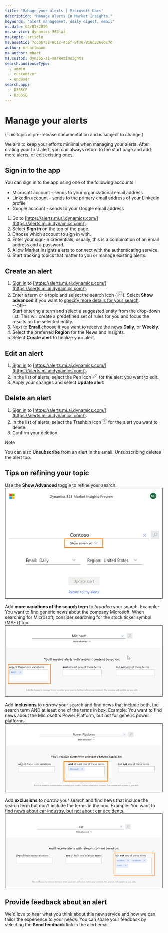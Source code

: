 ```yaml
---
title: "Manage your alerts | Microsoft Docs"
description: "Manage alerts in Market Insights."
keywords: "alert management, daily digest, email"
ms.date: 04/01/2019
ms.service: dynamics-365-ai
ms.topic: article
ms.assetid: 7cc0b752-8d1c-4c6f-9f78-81ed326edc7d
author: m-hartmann
ms.author: mhart
ms.custom: dyn365-ai-marketinsights
search.audienceType: 
  - admin
  - customizer
  - enduser
search.app: 
  - D365CE
  - D365SE
---
```


# Manage your alerts

(This topic is pre-release documentation and is subject to change.)

We aim to keep your efforts minimal when managing your alerts. After crating your first alert, you can always return to the start page and add more alerts, or edit existing ones.

## Sign in to the app

You can sign in to the app using one of the following accounts: 
- Microsoft account - sends to your organizational email address 
- LinkedIn account - sends to the primary email address of your LinkedIn profile
- Google account - sends to your Google email address

1. Go to [https://alerts.mi.ai.dynamics.com/](https://alerts.mi.ai.dynamics.com/).
2. Select **Sign in** on the top of the page. 
3. Choose which account to sign in with. 
4. Enter your sign-in credentials, usually, this is a combination of an email address and a password.
5. Allow Market Insights alerts to connect with the authenticating service. 
6. Start tracking topics that matter to you or manage existing alerts.

## Create an alert

1. [Sign in](#sign-in-to-the-app) to [https://alerts.mi.ai.dynamics.com/](https://alerts.mi.ai.dynamics.com/).
2. Enter a term or a topic and select the search icon (![Search icon](media/alerts-search-icon.png)). Select **Show advanced** if you want to [specify more details for your search](#tips-on-refining-your-topic).    
--OR--    
Start entering a term and select a suggested entity from the drop-down list. This will create a predefined set of rules for you and focus the results on the selected entity.
1. Next to **Email** choose if you want to receive the news **Daily**, or **Weekly**.
2. Select the preferred **Region** for the News and Insights. 
3. Select **Create alert** to finalize your alert.

## Edit an alert

1. [Sign in](#sign-in-to-the-app) to [https://alerts.mi.ai.dynamics.com/](https://alerts.mi.ai.dynamics.com/).
2. In the list of alerts, select the Pen icon ![Edit icon](media/alerts-edit-icon.png) for the alert you want to edit.
3. Apply your changes and select **Update alert**

## Delete an alert

1. [Sign in](#sign-in-to-the-app) to [https://alerts.mi.ai.dynamics.com/](https://alerts.mi.ai.dynamics.com/).
2. In the list of alerts, select the Trashbin icon ![Delete icon](media/alerts-delete-icon.png) for the alert you want to delete.
3. Confirm your deletion.

> [!NOTE]
> You can also **Unsubscribe** from an alert in the email. Unsubscribing deletes the alert too. 

## Tips on refining your topic

Use the **Show Advanced** toggle to refine your search.    
![Show advanced control for Market Insights alerts](media/alerts-show-advanced.png)

Add **more variations of the search term** to *broaden* your search. Example: You want to find generic news about the company Microsoft. When searching for Microsoft, consider searching for the stock ticker symbol (MSFT) too.    
![Add more variations to a search topic](media/alerts-more-terms.png)

Add **inclusions** to *narrow* your search and find news that include both, the search term AND at least one of the terms in box. Example: You want to find news about the Microsoft's Power Platform, but not for generic power platforms.   
![Add terms to appear with the search term](media/alerts-inclusions.png)

Add **exclusions** to *narrow* your search and find news that include the search term but don't include the terms in the box. Example: You want to find news about car industry, but not about car accidents.    
![Add terms to not appear with the search term](media/alerts-exclusions.png)

## Provide feedback about an alert

We'd love to hear what you think about this new service and how we can tailor the experience to your needs. 
You can share your feedback by selecting the **Send feedback** link in the alert email.